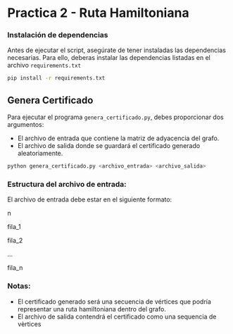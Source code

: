 # Practica 2 - Ruta Hamiltoniana



### Instalación de dependencias
Antes de ejecutar el script, asegúrate de tener instaladas las dependencias necesarias. 
Para ello, deberas instalar las dependencias listadas en el archivo `requirements.txt` 

```bash
pip install -r requirements.txt
```


##  Genera Certificado 

Para ejecutar el programa `genera_certificado.py`, debes proporcionar dos argumentos:

- El archivo de entrada que contiene la matriz de adyacencia del grafo.
- El archivo de salida donde se guardará el certificado generado aleatoriamente.

```bash
python genera_certificado.py <archivo_entrada> <archivo_salida>
``` 


### Estructura del archivo de entrada:

El archivo de entrada debe estar en el siguiente formato:


n

fila_1

fila_2

...

fila_n



### Notas:

- El certificado generado será una secuencia de vértices que podría representar una ruta hamiltoniana dentro del grafo.
- El archivo de salida contendrá el certificado como una sequencia de vèrtices

